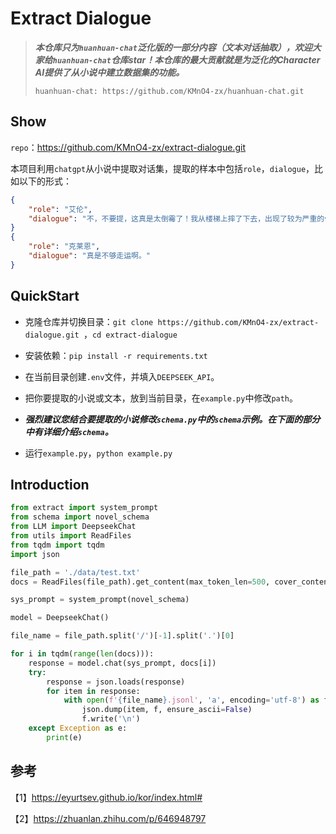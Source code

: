 # Extract Dialogue

>***本仓库只为`huanhuan-chat`泛化版的一部分内容（文本对话抽取），欢迎大家给`huanhuan-chat`仓库star！本仓库的最大贡献就是为泛化的Character AI提供了从小说中建立数据集的功能。***
>
>`huanhuan-chat: https://github.com/KMnO4-zx/huanhuan-chat.git`

## Show

`repo`：https://github.com/KMnO4-zx/extract-dialogue.git

本项目利用`chatgpt`从小说中提取对话集，提取的样本中包括`role`，`dialogue`，比如以下的形式：

```json
{
    "role": "艾伦",
    "dialogue": "不，不要提，这真是太倒霉了！我从楼梯上摔了下去，出现了较为严重的骨裂，只能打石膏做固定。"
}
{
    "role": "克莱恩",
    "dialogue": "真是不够走运啊。"
}
```

## QuickStart

- 克隆仓库并切换目录：`git clone https://github.com/KMnO4-zx/extract-dialogue.git `，`cd extract-dialogue`

- 安装依赖：`pip install -r requirements.txt`
- 在当前目录创建`.env`文件，并填入`DEEPSEEK_API`。
- 把你要提取的小说或文本，放到当前目录，在`example.py`中修改`path`。
- ***强烈建议您结合要提取的小说修改`schema.py`中的`schema`示例。在下面的部分中有详细介绍`schema`。***

- 运行`example.py`，`python example.py`

## Introduction

```python
from extract import system_prompt
from schema import novel_schema
from LLM import DeepseekChat
from utils import ReadFiles
from tqdm import tqdm
import json

file_path = './data/test.txt'
docs = ReadFiles(file_path).get_content(max_token_len=500, cover_content=0)

sys_prompt = system_prompt(novel_schema)

model = DeepseekChat()

file_name = file_path.split('/')[-1].split('.')[0]

for i in tqdm(range(len(docs))):
    response = model.chat(sys_prompt, docs[i])
    try:
        response = json.loads(response)
        for item in response:
            with open(f'{file_name}.jsonl', 'a', encoding='utf-8') as f:
                json.dump(item, f, ensure_ascii=False)
                f.write('\n')
    except Exception as e:
        print(e)
```

## 参考

【1】https://eyurtsev.github.io/kor/index.html#

【2】https://zhuanlan.zhihu.com/p/646948797
